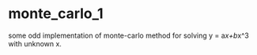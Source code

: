 # monte_carlo_1
some odd implementation of monte-carlo method for solving y = a*x+b*x^3 with unknown x.
